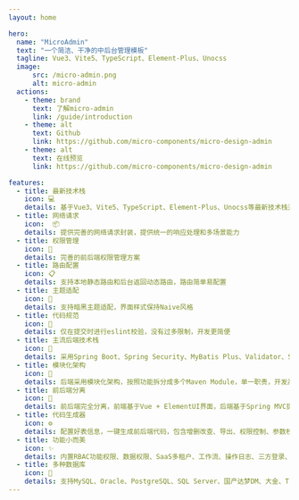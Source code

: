 ```yaml
---
layout: home

hero:
  name: "MicroAdmin"
  text: "一个简洁、干净的中后台管理模板"
  tagline: Vue3、Vite5、TypeScript、Element-Plus、Unocss
  image:
      src: /micro-admin.png
      alt: micro-admin
  actions:
    - theme: brand
      text: 了解micro-admin
      link: /guide/introduction
    - theme: alt
      text: Github
      link: https://github.com/micro-components/micro-design-admin
    - theme: alt
      text: 在线预览
      link: https://github.com/micro-components/micro-design-admin

features:
  - title: 最新技术栈
    icon: 💻
    details: 基于Vue3、Vite5、TypeScript、Element-Plus、Unocss等最新技术栈开发
  - title: 网络请求
    icon:  📦
    details: 提供完善的网络请求封装，提供统一的响应处理和多场景能力
  - title: 权限管理
    icon: 🔑
    details: 完善的前后端权限管理方案
  - title: 路由配置
    icon: 📋
    details: 支持本地静态路由和后台返回动态路由，路由简单易配置
  - title: 主题适配
    icon: 🎨
    details: 支持暗黑主题适配，界面样式保持Naive风格
  - title: 代码规范
    icon: 📝
    details: 仅在提交时进行eslint校验，没有过多限制，开发更简便
  - title: 主流后端技术栈
    icon: 🚀
    details: 采用Spring Boot、Spring Security、MyBatis Plus、Validator、Swagger等主流技术栈
  - title: 模块化架构
    icon: 🧩
    details: 后端采用模块化架构，按照功能拆分成多个Maven Module，单一职责，开发高效率，系统易维护
  - title: 前后端分离
    icon: 🔄
    details: 前后端完全分离，前端基于Vue + ElementUI界面，后端基于Spring MVC提供RESTful API接口
  - title: 代码生成器
    icon: ⚙️
    details: 配置好表信息，一键生成前后端代码，包含增删改查、导出、权限控制、参数校验、接口文档、单元测试、Vue等
  - title: 功能小而美
    icon: ✨
    details: 内置RBAC功能权限、数据权限、SaaS多租户、工作流、操作日志、三方登录、支付退款、短信、商城等功能
  - title: 多种数据库
    icon: 💾
    details: 支持MySQL、Oracle、PostgreSQL、SQL Server、国产达梦DM、大金、TiDB等多种数据库
---
```

